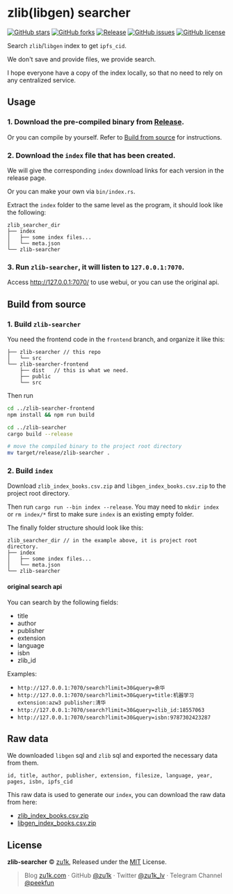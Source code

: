 # zlib(libgen) searcher

[![GitHub stars](https://img.shields.io/github/stars/zu1k/zlib-searcher)](https://github.com/zu1k/zlib-searcher/stargazers)
[![GitHub forks](https://img.shields.io/github/forks/zu1k/zlib-searcher)](https://github.com/zu1k/zlib-searcher/network)
[![Release](https://img.shields.io/github/release/zu1k/zlib-searcher)](https://github.com/zu1k/zlib-searcher/releases)
[![GitHub issues](https://img.shields.io/github/issues/zu1k/zlib-searcher)](https://github.com/zu1k/zlib-searcher/issues)
[![GitHub license](https://img.shields.io/github/license/zu1k/zlib-searcher)](https://github.com/zu1k/zlib-searcher/blob/master/LICENSE)

Search `zlib`/`libgen` index to get `ipfs_cid`.

We don't save and provide files, we provide search.

I hope everyone have a copy of the index locally, so that no need to rely on any centralized service.

## Usage

### 1. Download the pre-compiled binary from [Release](https://github.com/zu1k/zlib-searcher/releases).

Or you can compile by yourself. Refer to [Build from source](##build-from-source) for instructions.

### 2. Download the `index` file that has been created.

We will give the corresponding `index` download links for each version in the release page.

Or you can make your own via `bin/index.rs`.

Extract the `index` folder to the same level as the program, it should look like the following:

```
zlib_searcher_dir
├── index
│   ├── some index files...
│   └── meta.json
└── zlib-searcher
```

### 3. Run `zlib-searcher`, it will listen to `127.0.0.1:7070`.

Access http://127.0.0.1:7070/ to use webui, or you can use the original api.

## Build from source

### 1. Build `zlib-searcher`

You need the frontend code in the `frontend` branch, and organize it like this:

```
├── zlib-searcher // this repo
│   └── src
└── zlib-searcher-frontend
    ├── dist   // this is what we need.
    ├── public
    └── src
```

Then run
```bash
cd ../zlib-searcher-frontend
npm install && npm run build

cd ../zlib-searcher
cargo build --release

# move the compiled binary to the project root directory
mv target/release/zlib-searcher .
```

### 2. Build `index`

Download `zlib_index_books.csv.zip` and `libgen_index_books.csv.zip` to the project root directory.

Then run `cargo run --bin index --release`. You may need to `mkdir index` or `rm index/*` first to make sure `index` is an existing empty folder.

The finally folder structure should look like this:

```
zlib_searcher_dir // in the example above, it is project root directory.
├── index
│   ├── some index files...
│   └── meta.json
└── zlib-searcher
```

#### original search api

You can search by the following fields:

- title
- author
- publisher
- extension
- language
- isbn
- zlib_id

Examples:

- `http://127.0.0.1:7070/search?limit=30&query=余华`
- `http://127.0.0.1:7070/search?limit=30&query=title:机器学习 extension:azw3 publisher:清华`
- `http://127.0.0.1:7070/search?limit=30&query=zlib_id:18557063`
- `http://127.0.0.1:7070/search?limit=30&query=isbn:9787302423287`

## Raw data

We downloaded `libgen` sql and `zlib` sql and exported the necessary data from them.

```
id, title, author, publisher, extension, filesize, language, year, pages, isbn, ipfs_cid
```

This raw data is used to generate our `index`, you can download the raw data from here:

- [zlib_index_books.csv.zip](https://zlib.r2.zu1k.com/raw/zlib_index_books.csv.zip)
- [libgen_index_books.csv.zip](https://zlib.r2.zu1k.com/raw/libgen_index_books.csv.zip)

## License

**zlib-searcher** © [zu1k](https://github.com/zu1k), Released under the [MIT](./LICENSE) License.<br>

> Blog [zu1k.com](https://zu1k.com) · GitHub [@zu1k](https://github.com/zu1k) · Twitter [@zu1k_lv](https://twitter.com/zu1k_lv) · Telegram Channel [@peekfun](https://t.me/peekfun)

